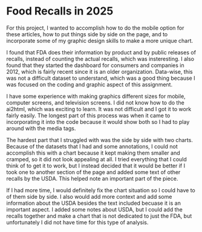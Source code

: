 # Food Recalls in 2025
 
For this project, I wanted to accomplish how to do the mobile option for these articles, how to put things side by side on the page, and to incorporate some of my graphic design skills to make a more unique chart. 

I found that FDA does their information by product and by public releases of recalls, instead of counting the actual recalls, which was insteresting. I also found that they started the dashboard for consumers and companies in 2012, which is fairly recent since it is an older organization. Data-wise, this was not a difficult dataset to understand, which was a good thing because I was focused on the coding and graphic aspect of this assignment.

I have some experience with making graphics different sizes for mobile, computer screens, and television screens. I did not know how to do the ai2html, which was exciting to learn. It was not difficult and I got it to work fairly easily. The longest part of this process was when it came to incorporating it into the code because it would show both so I had to play around with the media tags. 

The hardest part that I struggled with was the side by side with two charts. Because of the datasets that I had and some annotations, I could not accomplish this with a chart because it kept making them smaller and cramped, so it did not look appealing at all. I tried everything that I could think of to get it to work, but I instead decided that it would be better if I took one to another section of the page and added some text of other recalls by the USDA. This helped note an important part of the piece.

If I had more time, I would definitely fix the chart situation so I could have to of them side by side. I also would add more context and add some information about the USDA besides the text included becuase it is an important aspect. I added some notes about USDA, but I could add the recalls together and make a chart that is not dedicated to just the FDA, but unfortunately I did not have time for this type of analysis. 